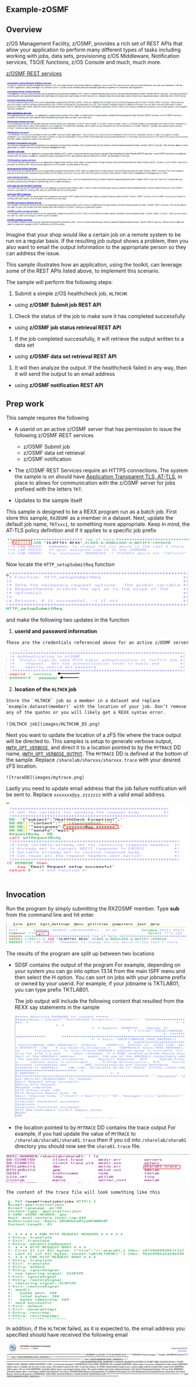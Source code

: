 ## Example-zOSMF

## Overview ##
z/OS Management Facility, z/OSMF, provides a rich set of REST APIs that allow your application to perform many different types of tasks including working with jobs, data sets, provisioning z/OS Middleware, Notification services, TSO/E functions, z/OS Console and much, much more.   

[z/OSMF REST services](https://ibm.biz/BdYXHX)

![z/OSMF REST services image](images/zOSMFRestServices.png)


Imagine that your shop would like a certain job on a remote system to be run on a regular basis.  If the resulting job output shows a problem, then you also want to email the output information to the appropriate person so they can address the issue.

This sample illustrates how an application, using the toolkit, can leverage some of the REST APIs listed above, to implement this scenario.

The sample will perform the following steps:
1. Submit a simple z/OS healthcheck job, `HLTHCHK`
  - using **z/OSMF Submit job REST API**
1. Check the status of the job to make sure it has completed successfully
  - using **z/OSMF job status retrieval REST API**
1. If the job completed successfully, it will retrieve the output written to a data set
  - using **z/OSMF data set retrieval REST API**
1. It will then analyze the output.  If the healthcheck failed in any way, then it will send the output to an email address
  - using **z/OSMF notification REST API**


## Prep work
This sample requires the following
-  A userid on an active z/OSMF server that has permission to issue the following z/OSMF REST services
    - z/OSMF Submit job
    - z/OSMF data set retrieval
    - z/OSMF notification


- The z/OSMF REST Services require an HTTPS connections. The system the sample is on should have [Application Transparent TLS, AT-TLS](https://www.ibm.com/support/knowledgecenter/en/SSLTBW_2.3.0/com.ibm.zos.v2r3.ieac100/attlstoolkit.htm), in place to allows for communication with the z/OSMF server for jobs prefixed with the letters `TKT`.

- Updates to the sample itself

 This sample is designed to be a REXX program run as a batch job.
 First store this sample, `RXZOSMF` as a member in a dataset. Next, update the default job name, `TKTxxx1`, to something more appropriate. Keep in mind, the AT-TLS policy definition and if it applies to a specific job prefix

 ![jobname](images/jobName.png)

 Now locate the `HTTP_setupSubmitReq` function

 ![HTTP_setupSubmitReq](images/HTTP_setupSubmitReq.png)

  and make the following two updates in the function

   1. **userid and password information**

    These are the credentials referenced above for an active z/OSMF server
   ![z/OSMF user info](images/use_pswd.png)

   2. **location of the `HLTHCK` job**

    Store the `HLTHCK` job as a member in a dataset and replace `example.dataset(member)` with the location of your job. Don’t remove any of the quotes or you will likely get a REXX syntax error.   

    ![HLTHCK job](images/HLTHCHK_DS.png)

  Next you want to update the location of a zFS file where the trace output will be directed to. This samples is setup to generate verbose output, [`HWTH_OPT_VERBOSE`](https://www.ibm.com/support/knowledgecenter/en/SSLTBW_2.3.0/com.ibm.zos.v2r3.ieac100/ieac1-cwe-http-options.htm), and direct it to a location pointed to by the `MYTRACE` DD name, [`HWTH_OPT_VERBOSE_OUTPUT`](https://www.ibm.com/support/knowledgecenter/en/SSLTBW_2.3.0/com.ibm.zos.v2r3.ieac100/ieac1-cwe-http-options.htm). The `MYTRACE` DD is defined at the bottom of the sample. Replace `/sharelab/sharxxx/sharxxx.trace` with your desired zFS location.

    ![traceDD](images/mytrace.png)

  Lastly you need to update email address that the job failure notification will be sent to.
  Replace `xxxxxxx@yy.zzzzzzz` with a valid email address.

  ![emailAddr](images/email.png)

## Invocation
Run the program by simply submitting the RXZOSMF member.   Type **sub** from the command line and hit enter.

![subprogram](images/Sub.png)


The results of the program are split up between two locations
  - SDSF contains the output of the program
    For example, depending on your system you can go into option 13.14 from the main ISPF menu and then select the H option.  You can sort on jobs with your jobname prefix or owned by your  userid.  For example, if your jobname is TKTLAB01, you can type prefix TKTLAB01.

    The job output will include the following content that resulted from the REXX say statements in the sample

    ![rexxsay](images/joboutput.png)


  - the location pointed to by `MYTRACE` DD contains the trace output
    For example, if you had update the value of `MYTRACE` to `/sharelab/shara01/shara01.trace` then if you cd into `/sharelab/shara01` directory you should now see the `shara01.trace` file.

 ![zFStracefile](images/zFSTrace.png)

    The content of the trace file will look something like this

  ![traceOutput](images/traceOutput.png)


In addition, if the `HLTHCHK` failed, as it is expected to, the email address you specified should have received the following email

  ![failureemail](images/emailResult.png)
